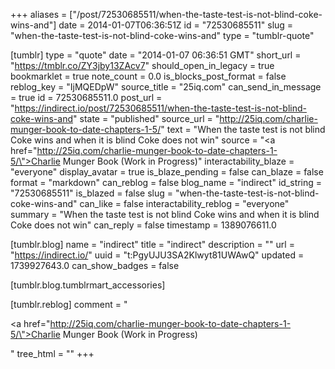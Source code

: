 +++
aliases = ["/post/72530685511/when-the-taste-test-is-not-blind-coke-wins-and"]
date = 2014-01-07T06:36:51Z
id = "72530685511"
slug = "when-the-taste-test-is-not-blind-coke-wins-and"
type = "tumblr-quote"

[tumblr]
type = "quote"
date = "2014-01-07 06:36:51 GMT"
short_url = "https://tmblr.co/ZY3jby13ZAcv7"
should_open_in_legacy = true
bookmarklet = true
note_count = 0.0
is_blocks_post_format = false
reblog_key = "IjMQEDpW"
source_title = "25iq.com"
can_send_in_message = true
id = 72530685511.0
post_url = "https://indirect.io/post/72530685511/when-the-taste-test-is-not-blind-coke-wins-and"
state = "published"
source_url = "http://25iq.com/charlie-munger-book-to-date-chapters-1-5/"
text = "When the taste test is not blind Coke wins and when it is blind Coke does not win"
source = "<a href=\"http://25iq.com/charlie-munger-book-to-date-chapters-1-5/\">Charlie Munger Book (Work in Progress)</a>"
interactability_blaze = "everyone"
display_avatar = true
is_blaze_pending = false
can_blaze = false
format = "markdown"
can_reblog = false
blog_name = "indirect"
id_string = "72530685511"
is_blazed = false
slug = "when-the-taste-test-is-not-blind-coke-wins-and"
can_like = false
interactability_reblog = "everyone"
summary = "When the taste test is not blind Coke wins and when it is blind Coke does not win"
can_reply = false
timestamp = 1389076611.0

[tumblr.blog]
name = "indirect"
title = "indirect"
description = ""
url = "https://indirect.io/"
uuid = "t:PgyUJU3SA2Klwyt81UWAwQ"
updated = 1739927643.0
can_show_badges = false

[tumblr.blog.tumblrmart_accessories]

[tumblr.reblog]
comment = "<p><a href=\"http://25iq.com/charlie-munger-book-to-date-chapters-1-5/\">Charlie Munger Book (Work in Progress)</a></p>"
tree_html = ""
+++
